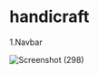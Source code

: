 # handicraft

1.Navbar

![Screenshot (298)](https://user-images.githubusercontent.com/88272794/195091905-5a706e46-5a25-4bbe-8bdf-bab9eae37ea0.png)
